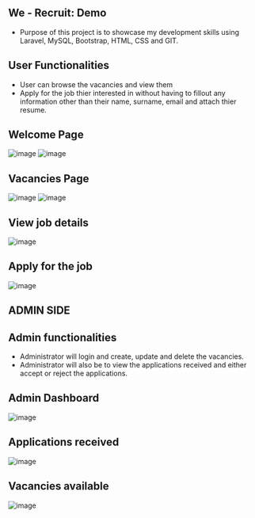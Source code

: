 ## We - Recruit: Demo
- Purpose of this project is to showcase my development skills using Laravel, MySQL, Bootstrap, HTML, CSS and GIT.

## User Functionalities
- User can browse the vacancies and view them
- Apply for the job thier interested in without having to fillout any information other than their name, surname, email and attach thier resume.
  
## Welcome Page
![image](https://github.com/phiwe-saba/werecruit/assets/74997133/f511de73-a85b-4e67-8efa-376762e84875)
![image](https://github.com/phiwe-saba/werecruit/assets/74997133/64b4e91f-1095-4087-a7fd-c50b48aa1c19)

## Vacancies Page
![image](https://github.com/phiwe-saba/werecruit/assets/74997133/52045061-d51d-4804-aa24-3716e7da3b94)
![image](https://github.com/phiwe-saba/werecruit/assets/74997133/cd9a82f5-9b7d-4f85-9b7b-9147446a7761)


## View job details
![image](https://github.com/phiwe-saba/werecruit/assets/74997133/e9002bfe-06a0-4d3b-874f-fbf470c989e9)

## Apply for the job
![image](https://github.com/phiwe-saba/werecruit/assets/74997133/efe46323-dec8-4721-aefb-80c70a528c90)

## ADMIN SIDE

## Admin functionalities
- Administrator will login and create, update and delete the vacancies.
- Administrator will also be to view the applications received and either accept or reject the applications.
  
## Admin Dashboard
![image](https://github.com/phiwe-saba/werecruit/assets/74997133/6556d047-e8c0-4757-8e99-b8ac6ed527d1)

## Applications received
![image](https://github.com/phiwe-saba/werecruit/assets/74997133/9cc062ca-d47c-47dd-b378-33f697bf89de)

## Vacancies available
![image](https://github.com/phiwe-saba/werecruit/assets/74997133/a99761b1-1f54-40b7-9f51-dd1f073465ae)
